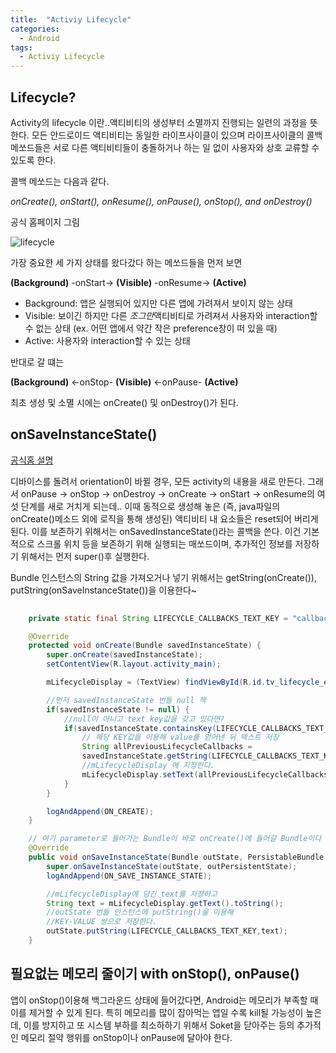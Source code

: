 ```yaml
---
title:  "Activiy Lifecycle"
categories:
  - Android
tags:
  - Activiy Lifecycle
---
```



## Lifecycle?

Activity의 lifecycle 이란..액티비티의 생성부터 소멸까지 진행되는 일련의 과정을 뜻한다. 모든 안드로이드 액티비티는 동일한 라이프사이클이 있으며 라이프사이클의 콜백 메쏘드들은 서로 다른 액티비티들이 충돌하거나 하는 일 없이 사용자와 상호 교류할 수 있도록 한다. 

콜백 메쏘드는 다음과 같다. 

*onCreate(), onStart(), onResume(), onPause(), onStop(), and onDestroy()*

공식 홈페이지 그림 

![lifecycle](https://developer.android.com/guide/components/images/activity_lifecycle.png?hl=ko)

가장 중요한 세 가지 상태를 왔다갔다 하는 메쏘드들을 먼저 보면 

**(Background)** -onStart-> **(Visible)** -onResume-> **(Active)**

- Background: 앱은 실행되어 있지만 다른 앱에 가려져서 보이지 않는 상태 
- Visible: 보이긴 하지만 다른 *조그만*액티비티로 가려져서 사용자와 interaction할 수 없는 상태 (ex. 어떤 앱에서 약간 작은 preference창이 떠 있을 때)
- Active: 사용자와 interaction할 수 있는 상태

반대로 갈 떄는 


**(Background)** <-onStop- **(Visible)** <-onPause- **(Active)**


최초 생성 및 소멸 시에는 onCreate() 및 onDestroy()가 된다. 


## onSaveInstanceState()

[공식홈 설명](https://developer.android.com/training/basics/activity-lifecycle/recreating.html?hl=ko&refresh=1)

디바이스를 돌려서 orientation이 바뀔 경우, 모든 activity의 내용을 새로 만든다. 
그래서 onPause -> onStop -> onDestroy -> onCreate -> onStart -> onResume의 여섯 단계를 새로 거치게 되는데.. 이때 동적으로 생성해 놓은 (즉, java파일의 onCreate()메소드 외에 로직을 통해 생성된) 액티비티 내 요소들은 reset되어 버리게 된다. 이를 보존하기 위해서는 onSavedInstanceState()라는 콜백을 쓴다. 이건 기본적으로 스크롤 위치 등을 보존하기 위해 실행되는 매쏘드이며, 추가적인 정보를 저장하기 위해서는 먼저 super()후 실행한다. 

Bundle 인스턴스의 String 값을 가져오거나 넣기 위해서는 getString(onCreate()), putString(onSaveInstanceState())을 이용한다~

```java
 
	private static final String LIFECYCLE_CALLBACKS_TEXT_KEY = "callbacks";

 	@Override
    protected void onCreate(Bundle savedInstanceState) {
        super.onCreate(savedInstanceState);
        setContentView(R.layout.activity_main);

        mLifecycleDisplay = (TextView) findViewById(R.id.tv_lifecycle_events_display);

        //먼저 savedInstanceState 번들 null 첵 
        if(savedInstanceState != null) {
        	//null이 아니고 text key값을 갖고 있다면?
            if(savedInstanceState.containsKey(LIFECYCLE_CALLBACKS_TEXT_KEY)) {
            	// 해당 KEY값을 이용해 value를 얻어낸 뒤 텍스트 저장 
                String allPreviousLifecycleCallbacks = 
                savedInstanceState.getString(LIFECYCLE_CALLBACKS_TEXT_KEY);
                //mLifecycleDisplay 에 지정한다.
                mLifecycleDisplay.setText(allPreviousLifecycleCallbacks);
            }
        }

        logAndAppend(ON_CREATE);
    }

    // 여기 parameter로 들어가는 Bundle이 바로 onCreate()에 들어갈 Bundle이다
    @Override
    public void onSaveInstanceState(Bundle outState, PersistableBundle outPersistentState) {
        super.onSaveInstanceState(outState, outPersistentState);
        logAndAppend(ON_SAVE_INSTANCE_STATE);

        //mLifecycleDisplay에 담긴 text를 저장하고 
        String text = mLifecycleDisplay.getText().toString();
        //outState 번들 인스턴스에 putString()을 이용해 
        //KEY-VALUE 쌍으로 저장한다. 
        outState.putString(LIFECYCLE_CALLBACKS_TEXT_KEY,text);
    }
```

## 필요없는 메모리 줄이기 with onStop(), onPause()

앱이 onStop()이용해 백그라운드 상태에 들어갔다면, Android는 메모리가 부족할 때 이를 제거할 수 있게 된다. 특히 메모리를 많이 잡아먹는 앱일 수록 kill될 가능성이 높은데, 이를 방지하고 또 시스템 부하를 최소하하기 위해서 Soket을 닫아주는 등의 추가적인 메모리 절약 행위를 onStop이나 onPause에 달아야 한다. 

